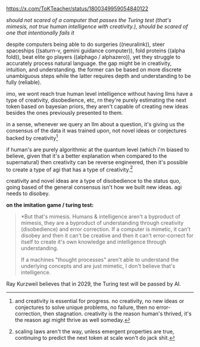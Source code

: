 


https://x.com/ToKTeacher/status/1800349959054840122

*should not scared of a computer that passes the Turing test (that's mimesis, not true human intelligence with creativity.), should be scared of one that intentionally fails it*

despite computers being able to do surgeries ((neuralink)), steer spaceships ((saturn-v, gemini guidance computer)), fold proteins ((alpha fold)), beat elite go players ((alphago / alphazero)), yet they struggle to accurately process natural language. the gap might be in creativity, intuition, and understanding. the former can be based on more discrete unambiguous steps while the latter requires depth and understanding to be fully (reliable).

imo, we wont reach true human level intelligence without having llms have a type of creativity, disobedience, etc, rn they're purely estimating the next token based on bayesian priors, they aren't capable of creating new ideas besides the ones previously presented to them.

in a sense, whenever we query an llm about a question, it's giving us the consensus of the data it was trained upon, not novel ideas or conjectures backed by creativity[^1]

if human's are purely algorithmic at the quantum level (which i'm biased to believe, given that it's a better explanation when compared to the supernatural) then creativity can be reverse engineered, then it's possible to create a type of agi that has a type of creativity.[^2]

creativity and novel ideas are a type of disobedience to the status quo, going based of the general consensus isn't how we built new ideas. agi needs to disobey.

**on the imitation game / turing test:**
> *But that's mimesis. Humans & intelligence aren't a byproduct of mimesis, they are a byproduct of understanding through creativity (disobedience) and error correction. If a computer is mimetic, it can't disobey and then it can't be creative and then it can't error-correct for itself to create it's own knowledge and intelligence through understanding. 
> 
> If a machines "thought processes" aren't able to understand the underlying concepts and are just mimetic, I don't believe that's intelligence.


Ray Kurzweil believes that in 2029, the Turing test will be passed by AI.

[^1]: and creativity is essential for progress. no creativity, no new ideas or conjectures to solve unique problems, no failure, then no error-correction, then stagnation. creativity is the reason human's thrived, it's the reason agi might thrive as well someday.

[^2]: scaling laws aren't the way, unless emergent properties are true, continuing to predict the next token at scale won't do jack shit.